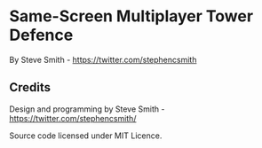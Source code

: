 # Same-Screen Multiplayer Tower Defence

By Steve Smith - https://twitter.com/stephencsmith


## Credits
Design and programming by Steve Smith - https://twitter.com/stephencsmith/ 

Source code licensed under MIT Licence.